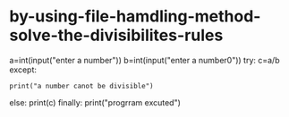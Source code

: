 # by-using-file-hamdling-method-solve-the-divisibilites-rules
a=int(input("enter a number"))
b=int(input("enter a  number0"))
try:
    c=a/b
except:

    print("a number canot be divisible")
else:
    print(c)
finally:
    print("progrram excuted")
